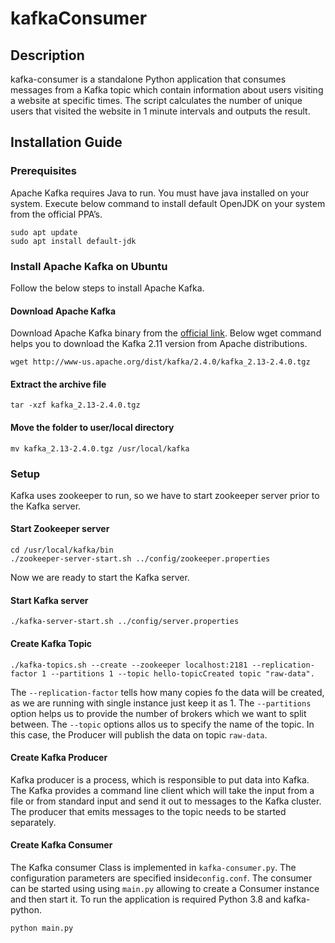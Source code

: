 # kafkaConsumer

## Description
kafka-consumer is a standalone Python application that consumes messages from a Kafka topic which contain information about users visiting a website at specific times. The script calculates the number of unique users that visited the website in 1 minute intervals and outputs the result.

## Installation Guide
### Prerequisites
Apache Kafka requires Java to run. You must have java installed on your system. Execute below command to install default OpenJDK on your system from the official PPA’s.

```
sudo apt update
sudo apt install default-jdk
```
### Install Apache Kafka on Ubuntu

Follow the below steps to install Apache Kafka.

#### Download Apache Kafka

Download Apache Kafka binary from the [official link](https://downloads.apache.org/kafka/). Below wget command helps you to download the Kafka 2.11 version from Apache distributions.

```
wget http://www-us.apache.org/dist/kafka/2.4.0/kafka_2.13-2.4.0.tgz
```
#### Extract the archive file

```
tar -xzf kafka_2.13-2.4.0.tgz
```
#### Move the folder to user/local directory

```
mv kafka_2.13-2.4.0.tgz /usr/local/kafka
```
### Setup

Kafka uses zookeeper to run, so we have to start zookeeper server prior to the Kafka server.

#### Start Zookeeper server
```
cd /usr/local/kafka/bin
./zookeeper-server-start.sh ../config/zookeeper.properties 
```
Now we are ready to start the Kafka server.
#### Start Kafka server

```
./kafka-server-start.sh ../config/server.properties 
```
#### Create Kafka Topic
```
./kafka-topics.sh --create --zookeeper localhost:2181 --replication-factor 1 --partitions 1 --topic hello-topicCreated topic "raw-data".
```
The `--replication-factor` tells how many copies fo the data will be created, as we are running with single instance just keep it as 1. The `--partitions` option helps us to provide the number of brokers which we want to split between. The `--topic` options allos us to specify the name of the topic. In this case, the Producer will publish the data on topic `raw-data`. 

#### Create Kafka Producer
Kafka producer is a process, which is responsible to put data into Kafka. The Kafka provides a command line client which will take the input from a file or from standard input and send it out to messages to the Kafka cluster. The producer that emits messages to the topic needs to be started separately.

#### Create Kafka Consumer

The Kafka consumer Class is implemented in `kafka-consumer.py`. The configuration parameters are specified inside`config.conf`. The consumer can be started using using `main.py` allowing to create a Consumer instance and then start it. To run the application is required Python 3.8 and kafka-python.
```
python main.py
```
